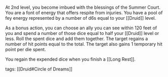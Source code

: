 At 2nd level, you become imbued with the blessings of the Summer Court. You are a font of energy that offers respite from injuries. You have a pool of fey energy represented by a number of d6s equal to your [[Druid]] level.

As a bonus action, you can choose an ally you can see within 120 feet of you and spend a number of those dice equal to half your [[Druid]] level or less. Roll the spent dice and add them together. The target regains a number of hit points equal to the total. The target also gains 1 temporary hit point per die spent.

You regain the expended dice when you finish a [[Long Rest]].

tags: [[Druid#Circle of Dreams]]